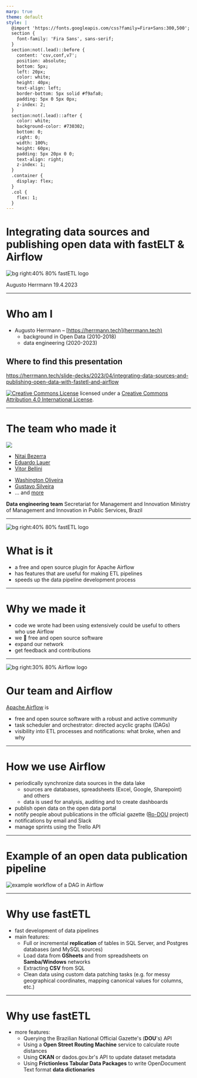 ```yaml
---
marp: true
theme: default
style: |
  @import 'https://fonts.googleapis.com/css?family=Fira+Sans:300,500';
  section {
    font-family: 'Fira Sans', sans-serif;
  }
  section:not(.lead)::before {
    content: 'csv,conf,v7';
    position: absolute;
    bottom: 5px;
    left: 20px;
    color: white;
    height: 40px;
    text-align: left;
    border-bottom: 5px solid #f9afa8;
    padding: 5px 0 5px 0px;
    z-index: 2;
  }
  section:not(.lead)::after {
    color: white;
    background-color: #730302;
    bottom: 0;
    right: 0;
    width: 100%;
    height: 60px;
    padding: 5px 20px 0 0;
    text-align: right;
    z-index: 1;
  }
  .container {
    display: flex;
  }
  .col {
    flex: 1;
  }
---
```


<!-- _class: lead invert -->

# Integrating data sources and publishing open data with fastELT & Airflow

![bg right:40% 80% fastETL logo](/slide-decks/images/fastetl.svg)

Augusto Herrmann
19.4.2023

---

<!--
paginate: true
-->

# Who am I

- Augusto Herrmann – [https://herrmann.tech](herrmann.tech)
  - background in Open Data (2010-2018)
  - data engineering (2020-2023)

## Where to find this presentation

https://herrmann.tech/slide-decks/2023/04/integrating-data-sources-and-publishing-open-data-with-fastetl-and-airflow

<a rel="license" href="http://creativecommons.org/licenses/by/4.0/"><img alt="Creative Commons License" style="border-width:0" src="https://i.creativecommons.org/l/by/4.0/88x31.png" /></a>  licensed under a <a rel="license" href="http://creativecommons.org/licenses/by/4.0/">Creative Commons Attribution 4.0 International License</a>.

---

# The team who made it

![](https://contributors-img.web.app/image?repo=economiagovbr/FastETL)
<div class="container">
  <div class="col">
    <ul>
      <li> <a href="https://github.com/nitaibezerra">Nitai Bezerra</a> </li>
      <li> <a href="https://github.com/edulauer">Eduardo Lauer</a> </li>
      <li> <a href="https://github.com/vitorbellini">Vitor Bellini</a> </li>
    </ul>
  </div>
  <div class="col">
    <ul>
      <li> <a href="https://github.com/washolive">Washington Oliveira</a> </li>
      <li> <a href="https://github.com/gutaors">Gustavo Silveira</a> </li>
      <li> ... and <a href="https://github.com/economiagovbr/FastETL/graphs/contributors">more </a> </li>
    </ul>
  </div>
</div>

**Data engineering team**
Secretariat for Management and Innovation
Ministry of Management and Innovation in Public Services, Brazil

---

![bg right:40% 80% fastETL logo](/slide-decks/images/fastetl.svg)

# What is it

- a free and open source plugin for Apache Airflow
- has features that are useful for making ETL pipelines
- speeds up the data pipeline development process


---

# Why we made it

- code we wrote had been using extensively could be useful to others who use Airflow
- we 💓 free and open source software
- expand our network
- get feedback and contributions

---

![bg right:30% 80% Airflow logo](/slide-decks/images/airflow-logo.png)

# Our team and Airflow

[Apache Airflow](https://airflow.apache.org/) is
- free and open source software with a robust and active community
- task scheduler and orchestrator: directed acyclic graphs (DAGs)
- visibility into ETL processes and notifications: what broke, when and why

---

# How we use Airflow

- periodically synchronize data sources in the data lake
  - sources are databases, spreadsheets (Excel, Google, Sharepoint) and others
  - data is used for analysis, auditing and to create dashboards
- publish open data on the open data portal
- notify people about publications in the official gazette ([Ro-DOU](https://github.com/economiagovbr/Ro-dou/) project)
- notifications by email and Slack
- manage sprints using the Trello API

---


# Example of an open data publication pipeline

![example workflow of a DAG in Airflow](/slide-decks/images/example-open-data-publication-pipeline.png)

---


# Why use fastETL

- fast development of data pipelines
- main features:
  - Full or incremental **replication** of tables in SQL Server, and Postgres databases (and MySQL sources)
  - Load data from **GSheets** and from spreadsheets on **Samba/Windows** networks
  - Extracting **CSV** from SQL
  - Clean data using custom data patching tasks (e.g. for messy geographical coordinates, mapping canonical values for columns, etc.)

---

# Why use fastETL

- more features:
  - Querying the Brazilian National Official Gazette's (**DOU**'s) API
  - Using a **Open Street Routing Machine** service to calculate route distances
  - Using **CKAN** or dados.gov.br's API to update dataset metadata
  - Using **Frictionless Tabular Data Packages** to write OpenDocument Text format **data dictionaries**


